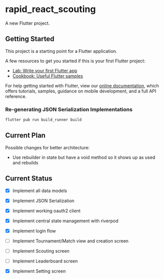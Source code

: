 # rapid_react_scouting

A new Flutter project.

## Getting Started

This project is a starting point for a Flutter application.

A few resources to get you started if this is your first Flutter project:

- [Lab: Write your first Flutter app](https://flutter.dev/docs/get-started/codelab)
- [Cookbook: Useful Flutter samples](https://flutter.dev/docs/cookbook)

For help getting started with Flutter, view our
[online documentation](https://flutter.dev/docs), which offers tutorials,
samples, guidance on mobile development, and a full API reference.


### Re-generating JSON Serialization Implementations

```sh
flutter pub run build_runner build
```

## Current Plan

Possible changes for better architecture:

- Use rebuilder in state but have a void method so it shows up as used and rebuilds


## Current Status

- [x] Implement all data models
- [x] Implement JSON Serialization
- [x] Implement working oauth2 client
- [x] Implement central state management with riverpod
- [x] Implement login flow
- [ ] Implement Tournament/Match view and creation screen
- [ ] Implement Scouting screen
- [ ] Implement Leaderboard screen
- [x] Implement Setting screen


